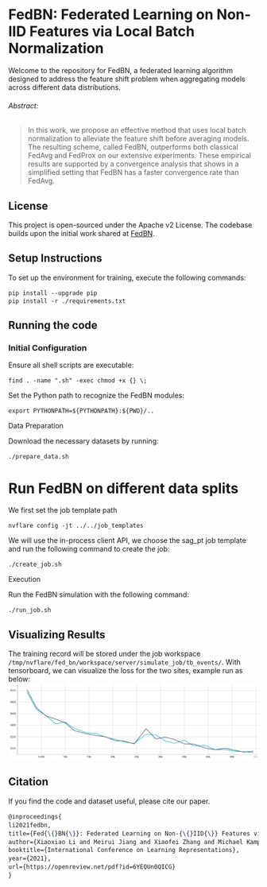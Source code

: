 # FedBN: Federated Learning on Non-IID Features via Local Batch Normalization

Welcome to the repository for FedBN, a federated learning algorithm designed to address the feature shift problem when aggregating models across different data distributions.

###### Abstract:

> In this work, we propose an effective method that uses local batch normalization to alleviate the feature shift before averaging models. The resulting scheme, called FedBN, outperforms both classical FedAvg and FedProx on our extensive experiments. These empirical results are supported by a convergence analysis that shows in a simplified setting that FedBN has a faster convergence rate than FedAvg.

## License
This project is open-sourced under the Apache v2 License. The codebase builds upon the initial work shared at [FedBN](https://github.com/med-air/FedBN).

## Setup Instructions

To set up the environment for training, execute the following commands:
```
pip install --upgrade pip
pip install -r ./requirements.txt
```

## Running the code 

### Initial Configuration

Ensure all shell scripts are executable:
```
find . -name ".sh" -exec chmod +x {} \;
``` 

Set the Python path to recognize the FedBN modules:
```
export PYTHONPATH=${PYTHONPATH}:${PWD}/..
```

Data Preparation

Download the necessary datasets by running:
```
./prepare_data.sh
```

# Run FedBN on different data splits
We first set the job template path
```commandline
nvflare config -jt ../../job_templates
```
We will use the in-process client API, we choose the sag_pt job template and run the following command to create the job:
```
./create_job.sh
```

Execution

Run the FedBN simulation with the following command:
```
./run_job.sh
```

## Visualizing Results
The training record will be stored under the job workspace `/tmp/nvflare/fed_bn/workspace/server/simulate_job/tb_events/`.
With tensorboard, we can visualize the loss for the two sites, example run as below:
![FedBN Loss Results](./figs/loss.png)


## Citation
If you find the code and dataset useful, please cite our paper.
```latex
@inproceedings{
li2021fedbn,
title={Fed{\{}BN{\}}: Federated Learning on Non-{\{}IID{\}} Features via Local Batch Normalization},
author={Xiaoxiao Li and Meirui Jiang and Xiaofei Zhang and Michael Kamp and Qi Dou},
booktitle={International Conference on Learning Representations},
year={2021},
url={https://openreview.net/pdf?id=6YEQUn0QICG}
}
```

